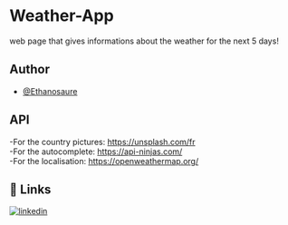 # Weather-App

web page that gives informations about the weather for the next 5 days!


## Author

- [@Ethanosaure](https://www.github.com/Ethanosaure)


## API

-For the country pictures: https://unsplash.com/fr  
-For the autocomplete: https://api-ninjas.com/  
-For the localisation: https://openweathermap.org/  


## 🔗 Links
[![linkedin](https://img.shields.io/badge/linkedin-0A66C2?style=for-the-badge&logo=linkedin&logoColor=white)](https://www.linkedin.com/)

